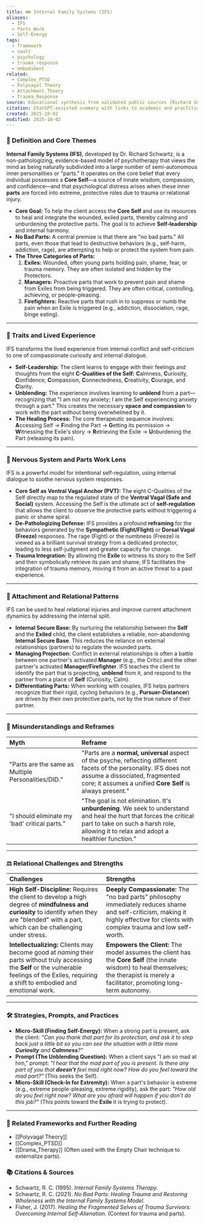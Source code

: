 ```yaml
---
title: 👪 Internal Family Systems (IFS)
aliases:
  - IFS
  - Parts_Work
  - Self-Energy
tags:
  - framework
  - vault
  - psychology
  - trauma_response
  - embodiment
related:
  - Complex_PTSD
  - Polyvagal Theory
  - Attachment_Theory
  - Trauma_Response
source: Educational synthesis from validated public sources (Richard Schwartz's model)
citation: ChatGPT-assisted summary with links to academic and practitioner materials
created: 2025-10-02
modified: 2025-10-02
---
```


<!-- @format -->

### 🧩 Definition and Core Themes

**Internal Family Systems (IFS)**, developed by Dr. Richard Schwartz, is a
non-pathologizing, evidence-based model of psychotherapy that views the mind as being
naturally subdivided into a large number of semi-autonomous inner personalities or
"parts." It operates on the core belief that every individual possesses a **Core
Self**—a source of innate wisdom, compassion, and confidence—and that psychological
distress arises when these inner **parts** are forced into extreme, protective roles due
to trauma or relational injury.

- **Core Goal:** To help the client access the **Core Self** and use its resources to
  heal and integrate the wounded, exiled parts, thereby calming and unburdening the
  protective parts. The goal is to achieve **Self-leadership** and internal harmony.
- **No Bad Parts:** A central premise is that there are "no bad parts." All parts, even
  those that lead to destructive behaviors (e.g., self-harm, addiction, rage), are
  attempting to help or protect the system from pain.
- **The Three Categories of Parts:**
  1.  **Exiles:** Wounded, often young parts holding pain, shame, fear, or trauma
      memory. They are often isolated and hidden by the Protectors.
  2.  **Managers:** Proactive parts that work to prevent pain and shame from Exiles from
      being triggered. They are often critical, controlling, achieving, or
      people-pleasing.
  3.  **Firefighters:** Reactive parts that rush in to suppress or numb the pain when an
      Exile is triggered (e.g., addiction, dissociation, rage, binge eating).

---

### 🌿 Traits and Lived Experience

IFS transforms the lived experience from internal conflict and self-criticism to one of
compassionate curiosity and internal dialogue.

- **Self-Leadership:** The client learns to engage with their feelings and thoughts from
  the eight **C-Qualities of the Self:** **C**almness, **C**uriosity, **C**onfidence,
  **C**ompassion, **C**onnectedness, **C**reativity, **C**ourage, and **C**larity.
- **Unblending:** The experience involves learning to **unblend** from a
  part—recognizing that "I am not my anxiety; I am the Self experiencing anxiety through
  a part." This creates the necessary **space and compassion** to work with the part
  without being overwhelmed by it.
- **The Healing Process:** The core therapeutic sequence involves: **A**ccessing Self
  $\rightarrow$ **F**inding the Part $\rightarrow$ **G**etting its permission
  $\rightarrow$ **W**itnessing the Exile's story $\rightarrow$ **R**etrieving the Exile
  $\rightarrow$ **U**nburdening the Part (releasing its pain).

---

### 🧠 Nervous System and Parts Work Lens

IFS is a powerful model for intentional self-regulation, using internal dialogue to
soothe nervous system responses.

- **Core Self as Ventral Vagal Anchor (PVT):** The eight C-Qualities of the Self
  directly map to the regulated state of the **Ventral Vagal (Safe and Social)** system.
  Accessing the Self is the ultimate act of **self-regulation** that allows the client
  to observe the protective parts without triggering a panic or shame spiral.
- **De-Pathologizing Defense:** IFS provides a profound **reframing** for the behaviors
  generated by the **Sympathetic (Fight/Flight)** or **Dorsal Vagal (Freeze)**
  responses. The rage (Fight) or the numbness (Freeze) is viewed as a brilliant survival
  strategy from a dedicated protector, leading to less self-judgment and greater
  capacity for change.
- **Trauma Integration:** By allowing the **Exile** to witness its story to the Self and
  then symbolically retrieve its pain and shame, IFS facilitates the integration of
  trauma memory, moving it from an active threat to a past experience.

---

### 💞 Attachment and Relational Patterns

IFS can be used to heal relational injuries and improve current attachment dynamics by
addressing the internal split.

- **Internal Secure Base:** By nurturing the relationship between the **Self** and the
  **Exiled** child, the client establishes a reliable, non-abandoning **Internal Secure
  Base**. This reduces the reliance on external relationships (partners) to regulate the
  wounded parts.
- **Managing Projection:** Conflict in external relationships is often a battle between
  one partner's activated **Manager** (e.g., the Critic) and the other partner's
  activated **Manager/Firefighter**. IFS teaches the client to identify the part that is
  projecting, **unblend** from it, and respond to the partner from a place of **Self**
  (Curiosity, Calm).
- **Differentiating Parts:** When working with couples, IFS helps partners recognize
  that their rigid, cycling behaviors (e.g., **Pursuer-Distancer**) are driven by their
  own protective parts, not by the true nature of their partner.

---

### 🔄 Misunderstandings and Reframes

| Myth                                                | Reframe                                                                                                                                                                                                             |
| :-------------------------------------------------- | :------------------------------------------------------------------------------------------------------------------------------------------------------------------------------------------------------------------ |
| "Parts are the same as Multiple Personalities/DID." | "Parts are a **normal, universal** aspect of the psyche, reflecting different facets of the personality. IFS does not assume a dissociated, fragmented core; it assumes a unified **Core Self** is always present." |
| "I should eliminate my 'bad' critical parts."       | "The goal is not elimination. It's **unburdening**. We seek to understand and heal the hurt that forces the critical part to take on such a harsh role, allowing it to relax and adopt a healthier function."       |

---

### ⚖️ Relational Challenges and Strengths

| Challenges                                                                                                                                                                                              | Strengths                                                                                                                                                                                |
| :------------------------------------------------------------------------------------------------------------------------------------------------------------------------------------------------------ | :--------------------------------------------------------------------------------------------------------------------------------------------------------------------------------------- |
| **High Self-Discipline:** Requires the client to develop a high degree of **mindfulness and curiosity** to identify when they are "blended" with a part, which can be challenging under stress.         | **Deeply Compassionate:** The "no bad parts" philosophy immediately reduces shame and self-criticism, making it highly effective for clients with complex trauma and low self-worth.     |
| **Intellectualizing:** Clients may become good at _naming_ their parts without truly accessing the **Self** or the vulnerable feelings of the Exiles, requiring a shift to embodied and emotional work. | **Empowers the Client:** The model assumes the client has the **Core Self** (the innate wisdom) to heal themselves; the therapist is merely a facilitator, promoting long-term autonomy. |

---

### 🛠️ Strategies, Prompts, and Practices

- **Micro-Skill (Finding Self-Energy):** When a strong part is present, ask the client:
  _"Can you thank that part for its protection, and ask it to step back just a little
  bit so you can see the situation with a little more **Curiosity** and **Calmness**?"_
- **Prompt (The Unblending Question):** When a client says "I am so mad at him," prompt:
  _"I hear that the mad part of you is present. Is there any part of you that
  **doesn't** feel mad right now? How do you feel toward the mad part?"_ (This seeks the
  Self).
- **Micro-Skill (Check-In for Extremity):** When a part's behavior is extreme (e.g.,
  extreme people-pleasing, extreme rigidity), ask the part: _"How old do you feel right
  now? What are you afraid will happen if you don't do this job?"_ (This points toward
  the **Exile** it is trying to protect).

---

### 🔗 Related Frameworks and Further Reading

- [[Polyvagal Theory]]
- [[Complex_PTSD]]
- [[Drama_Therapy]] (Often used with the Empty Chair technique to externalize parts).

### 📚 Citations & Sources

- Schwartz, R. C. (1995). _Internal Family Systems Therapy._
- Schwartz, R. C. (2021). _No Bad Parts: Healing Trauma and Restoring Wholeness with the
  Internal Family Systems Model._
- Fisher, J. (2017). _Healing the Fragmented Selves of Trauma Survivors: Overcoming
  Internal Self-Alienation._ (Context for trauma and parts).
